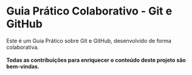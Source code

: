 # Guia Prático Colaborativo - Git e GitHub
Este é um Guia Prático sobre Git e GitHub, desenvolvido de forma colaborativa.
<br><br>
**Todas as contribuições para enriquecer o conteúdo deste projeto são bem-vindas.**

